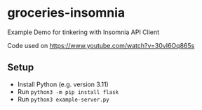 # groceries-insomnia
Example Demo for tinkering with Insomnia API Client

Code used on <https://www.youtube.com/watch?v=30vI6Oq865s>

## Setup

- Install Python (e.g. version 3.11)
- Run `python3 -m pip install flask`
- Run `python3 example-server.py`
